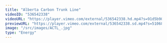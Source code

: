 ```yaml
---
title: "Alberta Carbon Trunk Line"
videoID: "536542338"
videoURL: "https://player.vimeo.com/external/536542338.hd.mp4?s=91d5b90eb8831b4615d579f18508fdddd8bdaa63&profile_id=175"
previewURL: "https://player.vimeo.com/external/536542338.sd.mp4?s=5106803512b4a350c87ea5b12f367a2260227955&profile_id=165"
image: "/src/images/ACTL_.jpg"
type: "Energy"
---
```

